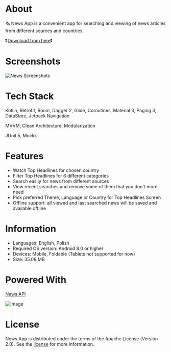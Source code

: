 # About
🗞️ News App is a convenient app for searching and viewing of news articles from different sources and countries.

⏬[Download from here](https://github.com/sunkitto/News/releases/tag/Latest)⏬

# Screenshots
![News Screenshots](https://github.com/sunkitto/News/assets/138574608/3112ef2c-a248-476a-95d5-43d0d78cba65)

# Tech Stack
Kotlin, Retrofit, Room, Dagger 2, Glide, Coroutines, Material 3, Paging 3, DataStore, Jetpack Navigation

MVVM, Clean Architecture, Modularization

JUnit 5, Mockk

# Features
- Watch Top Headlines for chosen country
- Filter Top Headlines for 6 different categories
- Search easily for news from different sources
- View recent searches and remove some of them that you don't more need
- Pick preferred Theme, Language or Country for Top Headlines Screen
- Offline support: all viewed and last searched news will be saved and available offline

# Information
- Languages: English, Polish
- Required OS version: Android 8.0 or higher
- Devices: Mobile, Foldable (Tablets not supported for now)
- Size: 35.08 MB

# Powered With
[News API](https://newsapi.org/)

![image](https://github.com/sunkitto/News/assets/138574608/b1b6743f-cc75-460f-bb88-3c04942dbf07)

# License
News App is distributed under the terms of the Apache License (Version 2.0). See the [license](https://github.com/sunkitto/News/blob/master/LICENSE) for more information.
